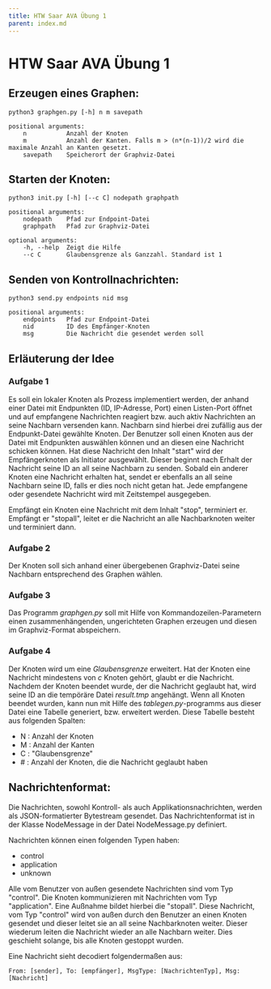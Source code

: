 ```yaml
---
title: HTW Saar AVA Übung 1
parent: index.md
---
```


# HTW Saar AVA Übung 1

## Erzeugen eines Graphen:
    python3 graphgen.py [-h] n m savepath
    
    positional arguments:
        n           Anzahl der Knoten
        m           Anzahl der Kanten. Falls m > (n*(n-1))/2 wird die maximale Anzahl an Kanten gesetzt.
        savepath    Speicherort der Graphviz-Datei
        

## Starten der Knoten:
    python3 init.py [-h] [--c C] nodepath graphpath
    
    positional arguments:
        nodepath    Pfad zur Endpoint-Datei
        graphpath   Pfad zur Graphviz-Datei
        
    optional arguments:
        -h, --help  Zeigt die Hilfe
        --c C       Glaubensgrenze als Ganzzahl. Standard ist 1
 
## Senden von Kontrollnachrichten:
    python3 send.py endpoints nid msg
    
    positional arguments:
        endpoints   Pfad zur Endpoint-Datei
        nid         ID des Empfänger-Knoten
        msg         Die Nachricht die gesendet werden soll
        
## Erläuterung der Idee
### Aufgabe 1
Es soll ein lokaler Knoten als Prozess implementiert werden, der anhand einer Datei mit Endpunkten (ID, IP-Adresse, Port) einen Listen-Port öffnet und auf empfangene Nachrichten reagiert bzw. auch aktiv Nachrichten an seine Nachbarn versenden kann. Nachbarn sind hierbei drei zufällig aus der Endpunkt-Datei gewählte Knoten. Der Benutzer soll einen Knoten aus der Datei mit Endpunkten auswählen können und an diesen eine Nachricht schicken können. Hat diese Nachricht den Inhalt "start" wird der Empfängerknoten als Initiator ausgewählt. Dieser beginnt nach Erhalt der Nachricht seine ID an all seine Nachbarn zu senden. Sobald ein anderer Knoten eine Nachricht erhalten hat, sendet er ebenfalls an all seine Nachbarn seine ID, falls er dies noch nicht getan hat. Jede empfangene oder gesendete Nachricht wird mit Zeitstempel ausgegeben. 

Empfängt ein Knoten eine Nachricht mit dem Inhalt "stop", terminiert er. Empfängt er "stopall", leitet er die Nachricht an alle Nachbarknoten weiter und terminiert dann.

### Aufgabe 2
Der Knoten soll sich anhand einer übergebenen Graphviz-Datei seine Nachbarn entsprechend des Graphen wählen.

### Aufgabe 3
Das Programm _graphgen.py_ soll mit Hilfe von Kommandozeilen-Parametern einen zusammenhängenden, ungerichteten Graphen erzeugen und diesen im Graphviz-Format abspeichern.

### Aufgabe 4
Der Knoten wird um eine _Glaubensgrenze_ erweitert. Hat der Knoten eine Nachricht mindestens von _c_ Knoten gehört, glaubt er die Nachricht. Nachdem der Knoten beendet wurde, der die Nachricht geglaubt hat, wird seine ID an die tempöräre Datei _result.tmp_ angehängt. Wenn all Knoten beendet wurden, kann nun mit Hilfe des _tablegen.py_-programms aus dieser Datei eine Tabelle generiert, bzw. erweitert werden. Diese Tabelle besteht aus folgenden Spalten:
* N : Anzahl der Knoten
* M : Anzahl der Kanten
* C : "Glaubensgrenze"
* \# : Anzahl der Knoten, die die Nachricht geglaubt haben

## Nachrichtenformat:
Die Nachrichten, sowohl Kontroll- als auch Applikationsnachrichten, werden als JSON-formatierter Bytestream gesendet.
Das Nachrichtenformat ist in der Klasse NodeMessage in der Datei NodeMessage.py definiert. 

Nachrichten können einen folgenden Typen haben:
* control
* application
* unknown

Alle vom Benutzer von außen gesendete Nachrichten sind vom Typ "control". Die Knoten kommunizieren mit Nachrichten vom Typ "application". 
Eine Außnahme bildet hierbei die "stopall". Diese Nachricht, vom Typ "control" wird von außen durch den Benutzer an einen Knoten gesendet und dieser leitet sie an all seine Nachbarknoten weiter. Dieser wiederum leiten die Nachricht wieder an alle Nachbarn weiter. Dies geschieht solange, bis alle Knoten gestoppt wurden. 

Eine Nachricht sieht decodiert folgendermaßen aus:

    From: [sender], To: [empfänger], MsgType: [NachrichtenTyp], Msg: [Nachricht]
    
